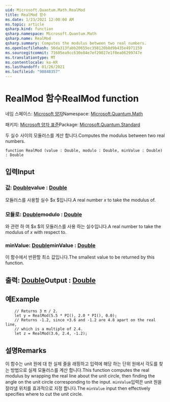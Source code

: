 ```yaml
---
uid: Microsoft.Quantum.Math.RealMod
title: RealMod 함수
ms.date: 1/23/2021 12:00:00 AM
ms.topic: article
qsharp.kind: function
qsharp.namespace: Microsoft.Quantum.Math
qsharp.name: RealMod
qsharp.summary: Computes the modulus between two real numbers.
ms.openlocfilehash: 56da313fabb20655ec358120b8d9b435e4971159
ms.sourcegitcommit: 71605ea9cc630e84e7ef29027e1f0ea06299747e
ms.translationtype: MT
ms.contentlocale: ko-KR
ms.lasthandoff: 01/26/2021
ms.locfileid: "98848357"
---
```

# <a name="realmod-function"></a><span data-ttu-id="456fa-102">RealMod 함수</span><span class="sxs-lookup"><span data-stu-id="456fa-102">RealMod function</span></span>

<span data-ttu-id="456fa-103">네임 스페이스: [Microsoft 양자](xref:Microsoft.Quantum.Math)</span><span class="sxs-lookup"><span data-stu-id="456fa-103">Namespace: [Microsoft.Quantum.Math](xref:Microsoft.Quantum.Math)</span></span>

<span data-ttu-id="456fa-104">패키지: [Microsoft 양자 표준](https://nuget.org/packages/Microsoft.Quantum.Standard)</span><span class="sxs-lookup"><span data-stu-id="456fa-104">Package: [Microsoft.Quantum.Standard](https://nuget.org/packages/Microsoft.Quantum.Standard)</span></span>


<span data-ttu-id="456fa-105">두 실수 사이의 모듈러스를 계산 합니다.</span><span class="sxs-lookup"><span data-stu-id="456fa-105">Computes the modulus between two real numbers.</span></span>

```qsharp
function RealMod (value : Double, modulo : Double, minValue : Double) : Double
```


## <a name="input"></a><span data-ttu-id="456fa-106">입력</span><span class="sxs-lookup"><span data-stu-id="456fa-106">Input</span></span>

### <a name="value--double"></a><span data-ttu-id="456fa-107">값: [Double](xref:microsoft.quantum.lang-ref.double)</span><span class="sxs-lookup"><span data-stu-id="456fa-107">value : [Double](xref:microsoft.quantum.lang-ref.double)</span></span>

<span data-ttu-id="456fa-108">모듈러스를 사용할 실수 $x $입니다.</span><span class="sxs-lookup"><span data-stu-id="456fa-108">A real number $x$ to take the modulus of.</span></span>


### <a name="modulo--double"></a><span data-ttu-id="456fa-109">모듈로: [Double](xref:microsoft.quantum.lang-ref.double)</span><span class="sxs-lookup"><span data-stu-id="456fa-109">modulo : [Double](xref:microsoft.quantum.lang-ref.double)</span></span>

<span data-ttu-id="456fa-110">와 관련 하 여 $x $의 모듈러스를 사용 하는 실수입니다.</span><span class="sxs-lookup"><span data-stu-id="456fa-110">A real number to take the modulus of $x$ with respect to.</span></span>


### <a name="minvalue--double"></a><span data-ttu-id="456fa-111">minValue: [Double](xref:microsoft.quantum.lang-ref.double)</span><span class="sxs-lookup"><span data-stu-id="456fa-111">minValue : [Double](xref:microsoft.quantum.lang-ref.double)</span></span>

<span data-ttu-id="456fa-112">이 함수에서 반환할 최소 값입니다.</span><span class="sxs-lookup"><span data-stu-id="456fa-112">The smallest value to be returned by this function.</span></span>



## <a name="output--double"></a><span data-ttu-id="456fa-113">출력: [Double](xref:microsoft.quantum.lang-ref.double)</span><span class="sxs-lookup"><span data-stu-id="456fa-113">Output : [Double](xref:microsoft.quantum.lang-ref.double)</span></span>



## <a name="example"></a><span data-ttu-id="456fa-114">예</span><span class="sxs-lookup"><span data-stu-id="456fa-114">Example</span></span>

```qsharp
    // Returns 3 π / 2.
    let y = RealMod(5.5 * PI(), 2.0 * PI(), 0.0);
    // Returns -1.2, since +3.6 and -1.2 are 4.8 apart on the real line,
    // which is a multiple of 2.4.
    let z = RealMod(3.6, 2.4, -1.2);
```

## <a name="remarks"></a><span data-ttu-id="456fa-115">설명</span><span class="sxs-lookup"><span data-stu-id="456fa-115">Remarks</span></span>

<span data-ttu-id="456fa-116">이 함수는 unit 원에 대 한 실제 줄을 래핑하고 입력에 해당 하는 단위 원에서 각도를 찾는 방법으로 실제 모듈러스를 계산 합니다.</span><span class="sxs-lookup"><span data-stu-id="456fa-116">This function computes the real modulus by wrapping the real line about the unit circle, then finding the angle on the unit circle corresponding to the input.</span></span>
<span data-ttu-id="456fa-117">`minValue`입력은 unit 원을 잘라낼 위치를 효과적으로 지정 합니다.</span><span class="sxs-lookup"><span data-stu-id="456fa-117">The `minValue` input then effectively specifies where to cut the unit circle.</span></span>